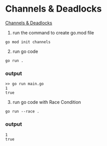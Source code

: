 # Channels & Deadlocks

[Channels & Deadlocks](https://go.dev/doc/effective_go#channels)

1. run the command to create go.mod file

```
go mod init channels
```

2. run go code

```
go run .
```

### output

```
>> go run main.go
1
true
```

3. run go code with Race Condition

```
go run --race .
```

### output

```
1
true
```